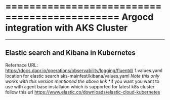 =============================================
Argocd  integration with AKS Cluster
=============================================
--------------------------------------------- 
Elastic search and Kibana in Kubernetes
----------------------------------------------
Refernace URL: https://docs.dapr.io/operations/observability/logging/fluentd/
1.values.yaml location for elastic search aks-mainfest/kibana/values.yaml
*Note this only works with this version mentioned the above link*
*if you want you want to use with agent base installaion which is supported for latest k8s cluster
follow this url https://www.elastic.co/downloads/elastic-cloud-kubernetes 
